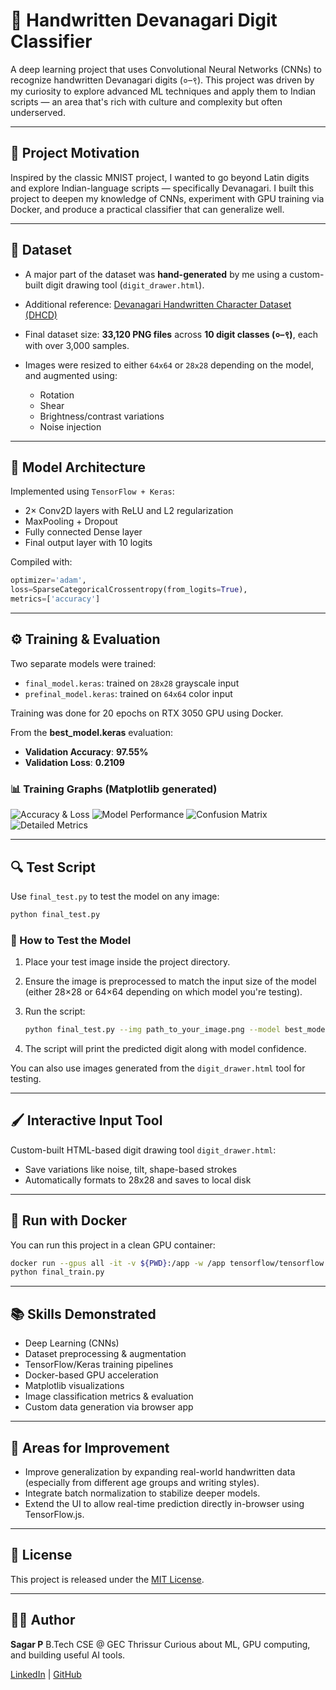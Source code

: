 # 🧐 Handwritten Devanagari Digit Classifier

A deep learning project that uses Convolutional Neural Networks (CNNs) to recognize handwritten Devanagari digits (०–९). This project was driven by my curiosity to explore advanced ML techniques and apply them to Indian scripts — an area that's rich with culture and complexity but often underserved.

---

## 🚀 Project Motivation

Inspired by the classic MNIST project, I wanted to go beyond Latin digits and explore Indian-language scripts — specifically Devanagari. I built this project to deepen my knowledge of CNNs, experiment with GPU training via Docker, and produce a practical classifier that can generalize well.

---

## 📁 Dataset

* A major part of the dataset was **hand-generated** by me using a custom-built digit drawing tool (`digit_drawer.html`).
* Additional reference: [Devanagari Handwritten Character Dataset (DHCD)](https://www.kaggle.com/datasets/ashokpant/devanagari-character-dataset)
* Final dataset size: **33,120 PNG files** across **10 digit classes (०–९)**, each with over 3,000 samples.
* Images were resized to either `64x64` or `28x28` depending on the model, and augmented using:

  * Rotation
  * Shear
  * Brightness/contrast variations
  * Noise injection

---

## 🏐 Model Architecture

Implemented using `TensorFlow + Keras`:

* 2× Conv2D layers with ReLU and L2 regularization
* MaxPooling + Dropout
* Fully connected Dense layer
* Final output layer with 10 logits

Compiled with:

```python
optimizer='adam',
loss=SparseCategoricalCrossentropy(from_logits=True),
metrics=['accuracy']
```

---

## ⚙️ Training & Evaluation

Two separate models were trained:

* `final_model.keras`: trained on `28x28` grayscale input
* `prefinal_model.keras`: trained on `64x64` color input

Training was done for 20 epochs on RTX 3050 GPU using Docker.

From the **best\_model.keras** evaluation:

* **Validation Accuracy**: **97.55%**
* **Validation Loss**: **0.2109**

### 📊 Training Graphs (Matplotlib generated)

![Accuracy & Loss](training_performance.png)
![Model Performance](best_model_performance.png)
![Confusion Matrix](best_model_confusion_matrix.png)
![Detailed Metrics](best_model_detailed_metrics.png)

---

## 🔍 Test Script

Use `final_test.py` to test the model on any image:

```bash
python final_test.py
```

### 🔬 How to Test the Model

1. Place your test image inside the project directory.
2. Ensure the image is preprocessed to match the input size of the model (either 28×28 or 64×64 depending on which model you're testing).
3. Run the script:

   ```bash
   python final_test.py --img path_to_your_image.png --model best_model.keras
   ```
4. The script will print the predicted digit along with model confidence.

You can also use images generated from the `digit_drawer.html` tool for testing.

---

## 🖌️ Interactive Input Tool

Custom-built HTML-based digit drawing tool `digit_drawer.html`:

* Save variations like noise, tilt, shape-based strokes
* Automatically formats to 28x28 and saves to local disk

---

## 🐳 Run with Docker

You can run this project in a clean GPU container:

```bash
docker run --gpus all -it -v ${PWD}:/app -w /app tensorflow/tensorflow:2.15.0-gpu bash
python final_train.py
```

---

## 📚 Skills Demonstrated

* Deep Learning (CNNs)
* Dataset preprocessing & augmentation
* TensorFlow/Keras training pipelines
* Docker-based GPU acceleration
* Matplotlib visualizations
* Image classification metrics & evaluation
* Custom data generation via browser app

---

## 🔧 Areas for Improvement

* Improve generalization by expanding real-world handwritten data (especially from different age groups and writing styles).
* Integrate batch normalization to stabilize deeper models.
* Extend the UI to allow real-time prediction directly in-browser using TensorFlow\.js.

---

## 📓 License

This project is released under the [MIT License](LICENSE).

---

## 🙆‍♂️ Author

**Sagar P**
B.Tech CSE @ GEC Thrissur
Curious about ML, GPU computing, and building useful AI tools.

[LinkedIn](#) | [GitHub](#)
